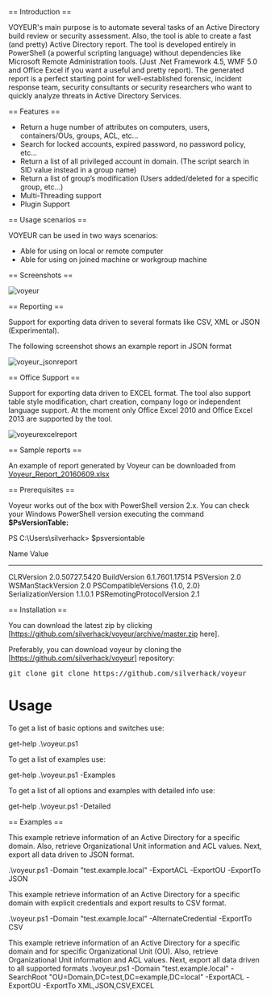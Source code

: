
== Introduction ==

VOYEUR's main purpose is to automate several tasks of an Active Directory build review or security assessment. Also, the tool is able to create a fast (and pretty) Active Directory report. The tool is developed entirely in PowerShell (a powerful scripting language) without dependencies like Microsoft Remote Administration tools. (Just .Net Framework 4.5, WMF 5.0 and Office Excel if you want a useful and pretty report). The generated report is a perfect starting point for well-established forensic, incident response team, security consultants or security researchers who want to quickly analyze threats in Active Directory Services.

== Features ==

* Return a huge number of attributes on computers, users, containers/OUs, groups, ACL, etc...
* Search for locked accounts, expired password, no password policy, etc...
* Return a list of all privileged account in domain. (The script search in SID value instead in a group name)
* Return a list of group’s modification (Users added/deleted for a specific group, etc...)
* Multi-Threading support
* Plugin Support

== Usage scenarios ==

VOYEUR can be used in two ways scenarios:

* Able for using on local or remote computer
* Able for using on joined machine or workgroup machine

== Screenshots ==

![voyeur](https://cloud.githubusercontent.com/assets/5271640/17643817/19b20958-6143-11e6-8e3a-41a4bec132df.png)

== Reporting ==

Support for exporting data driven to several formats like CSV, XML or JSON (Experimental).

The following screenshot shows an example report in JSON format

![voyeur_jsonreport](https://cloud.githubusercontent.com/assets/5271640/17643845/d5a545da-6143-11e6-8769-32008d19f638.PNG)

== Office Support ==

Support for exporting data driven to EXCEL format. The tool also support table style modification, chart creation, company logo or independent language support. At the moment only Office Excel 2010 and Office Excel 2013 are supported by the tool.

![voyeurexcelreport](https://cloud.githubusercontent.com/assets/5271640/17643864/55bfa3dc-6144-11e6-8266-29487b4f167f.PNG)

== Sample reports ==

An example of report generated by Voyeur can be downloaded from [Voyeur_Report_20160609.xlsx](https://github.com/silverhack/voyeur/files/416616/Voyeur_Report_20160609.xlsx)

== Prerequisites ==

Voyeur works out of the box with PowerShell version 2.x. You can check your Windows PowerShell version executing the command <b>$PsVersionTable:</b>

<syntaxhighlight lang="powershell">
PS C:\Users\silverhack> $psversiontable

Name                           Value
----                           -----
CLRVersion                     2.0.50727.5420
BuildVersion                   6.1.7601.17514
PSVersion                      2.0
WSManStackVersion              2.0
PSCompatibleVersions           {1.0, 2.0}
SerializationVersion           1.1.0.1
PSRemotingProtocolVersion      2.1
</syntaxhighlight>

== Installation ==

You can download the latest zip by clicking [https://github.com/silverhack/voyeur/archive/master.zip here].

Preferably, you can download voyeur by cloning the [https://github.com/silverhack/voyeur] repository:

<pre>
git clone git clone https://github.com/silverhack/voyeur
</pre>

<h1>Usage</h1>

To get a list of basic options and switches use:

<syntaxhighlight lang="powershell">
get-help .\voyeur.ps1
</syntaxhighlight>

To get a list of examples use:

<syntaxhighlight lang="powershell">
get-help .\voyeur.ps1 -Examples
</syntaxhighlight>

To get a list of all options and examples with detailed info use:

<syntaxhighlight lang="powershell">
get-help .\voyeur.ps1 -Detailed
</syntaxhighlight>

== Examples ==

This example retrieve information of an Active Directory for a specific domain. Also, retrieve Organizational Unit
information and ACL values. Next, export all data driven to JSON format.

<syntaxhighlight lang="powershell">
.\voyeur.ps1 -Domain "test.example.local" -ExportACL -ExportOU -ExportTo JSON
</syntaxhighlight>

This example retrieve information of an Active Directory for a specific domain with explicit credentials and
export results to CSV format.

<syntaxhighlight lang="powershell">
.\voyeur.ps1 -Domain "test.example.local" -AlternateCredential -ExportTo CSV
</syntaxhighlight>

This example retrieve information of an Active Directory for a specific domain and for specific Organizational
Unit (OU). Also, retrieve Organizational Unit information and ACL values. Next, export all data driven to all supported formats
<syntaxhighlight lang="powershell">
.\voyeur.ps1 -Domain "test.example.local" -SearchRoot "OU=Domain,DC=test,DC=example,DC=local" -ExportACL -ExportOU -ExportTo XML,JSON,CSV,EXCEL
</syntaxhighlight>
